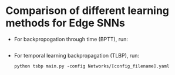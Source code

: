 # Comparison of different learning methods for Edge SNNs

 - For backpropogation through time (BPTT), run:
    ```

    ```
 - For temporal learning backpropagation (TLBP), run:
    ```
    python tsbp main.py -config Networks/[config_filename].yaml
    ```

